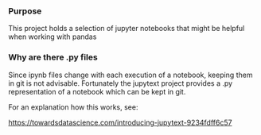 ### Purpose
This project holds a selection of jupyter notebooks 
that might be helpful when working with pandas

### Why are there .py files
Since ipynb files change with each execution of a notebook, 
keeping them in git is not advisable. Fortunately the jupytext project 
provides a .py representation of a notebook which can be kept in git.

For an explanation how this works, see:

https://towardsdatascience.com/introducing-jupytext-9234fdff6c57